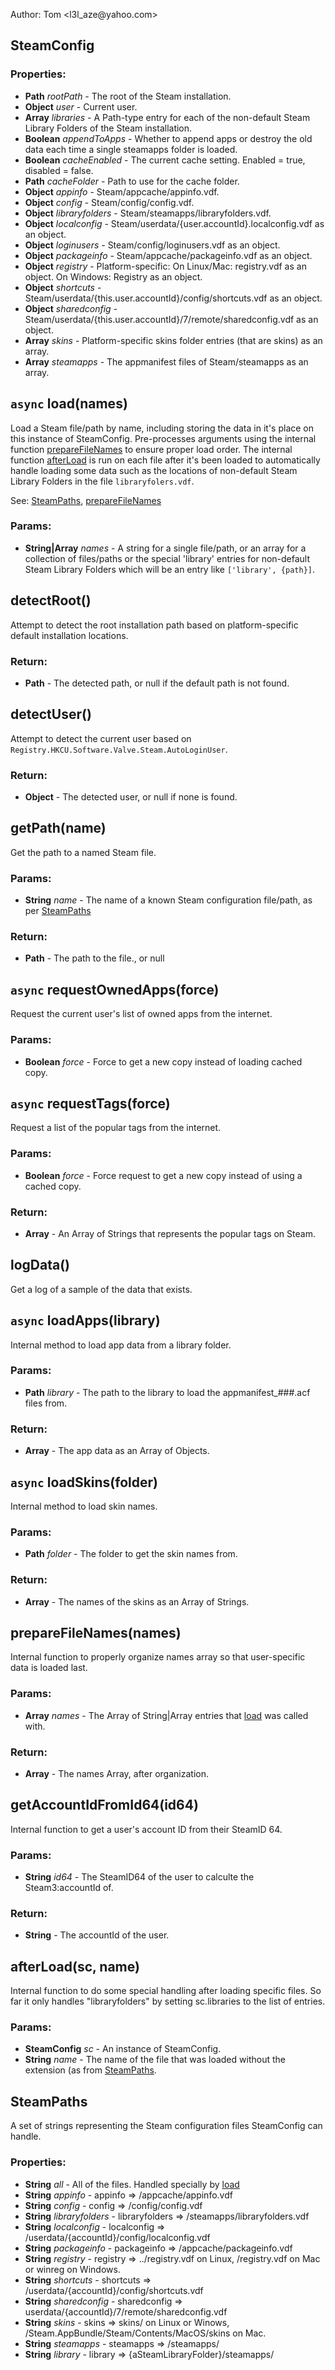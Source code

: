 

<!-- Start src/steamconfig.js -->

Author: Tom <l3l&#95;aze&#64;yahoo&#46;com>

## SteamConfig

### Properties:

* **Path** *rootPath* - The root of the Steam installation.
* **Object** *user* - Current user.
* **Array** *libraries* - A Path-type entry for each of the non-default Steam Library Folders of the Steam installation.
* **Boolean** *appendToApps* - Whether to append apps or destroy the old data each time a single steamapps folder is loaded.
* **Boolean** *cacheEnabled* - The current cache setting. Enabled = true, disabled = false.
* **Path** *cacheFolder* - Path to use for the cache folder.
* **Object** *appinfo* - Steam/appcache/appinfo.vdf.
* **Object** *config* - Steam/config/config.vdf.
* **Object** *libraryfolders* - Steam/steamapps/libraryfolders.vdf.
* **Object** *localconfig* - Steam/userdata/{user.accountId}.localconfig.vdf as an object.
* **Object** *loginusers* - Steam/config/loginusers.vdf as an object.
* **Object** *packageinfo* - Steam/appcache/packageinfo.vdf as an object.
* **Object** *registry* - Platform-specific: On Linux/Mac: registry.vdf as an object. On Windows: Registry as an object.
* **Object** *shortcuts* - Steam/userdata/{this.user.accountId}/config/shortcuts.vdf as an object.
* **Object** *sharedconfig* - Steam/userdata/{this.user.accountId}/7/remote/sharedconfig.vdf as an object.
* **Array** *skins* - Platform-specific skins folder entries (that are skins) as an array.
* **Array** *steamapps* - The appmanifest files of Steam/steamapps as an array.

## `async`  load(names)

Load a Steam file/path by name, including storing the data in it's place on this instance of SteamConfig.
 Pre-processes arguments using the internal function [prepareFileNames](global.html#prepareFileNames) to ensure proper load order.
 The internal function [afterLoad](global.html#afterLoad) is run on each file after it's been loaded to automatically
   handle loading some data such as the locations of non-default Steam Library Folders in the file `libraryfolers.vdf`.

See: [SteamPaths](global.html#SteamPaths), [prepareFileNames](#~prepareFileNames)

### Params:

* **String|Array** *names* - A string for a single file/path, or an array for a collection of files/paths or the special 'library' entries for non-default Steam Library Folders which will be an entry like `['library', {path}]`.

## detectRoot()

Attempt to detect the root installation path based on platform-specific default installation locations.

### Return:

* **Path** - The detected path, or null if the default path is not found.

## detectUser()

Attempt to detect the current user based on `Registry.HKCU.Software.Valve.Steam.AutoLoginUser`.

### Return:

* **Object** - The detected user, or null if none is found.

## getPath(name)

Get the path to a named Steam file.

### Params:

* **String** *name* - The name of a known Steam configuration file/path, as per [SteamPaths](global.html#SteamPaths)

### Return:

* **Path** - The path to the file., or null

## `async`  requestOwnedApps(force)

Request the current user's list of owned apps from the internet.

### Params:

* **Boolean** *force* - Force to get a new copy instead of loading cached copy.

## `async`  requestTags(force)

Request a list of the popular tags from the internet.

### Params:

* **Boolean** *force* - Force request to get a new copy instead of using a cached copy.

### Return:

* **Array** - An Array of Strings that represents the popular tags on Steam.

## logData()

Get a log of a sample of the data that exists.

## `async`  loadApps(library)

Internal method to load app data from a library folder.

### Params:

* **Path** *library* - The path to the library to load the appmanifest_\###.acf files from.

### Return:

* **Array** - The app data as an Array of Objects.

## `async`  loadSkins(folder)

Internal method to load skin names.

### Params:

* **Path** *folder* - The folder to get the skin names from.

### Return:

* **Array** - The names of the skins as an Array of Strings.

## prepareFileNames(names)

Internal function to properly organize names array so that user-specific data is loaded last.

### Params:

* **Array** *names* - The Array of String|Array entries that [load](module-SteamConfig-SteamConfig.html#load) was called with.

### Return:

* **Array** - The names Array, after organization.

## getAccountIdFromId64(id64)

Internal function to get a user's account ID from their SteamID 64.

### Params:

* **String** *id64* - The SteamID64 of the user to calculte the Steam3:accountId of.

### Return:

* **String** - The accountId of the user.

## afterLoad(sc, name)

Internal function to do some special handling after loading specific files.
So far it only handles "libraryfolders" by setting sc.libraries to the list of entries.

### Params:

* **SteamConfig** *sc* - An instance of SteamConfig.
* **String** *name* - The name of the file that was loaded without the extension (as from [SteamPaths](module-SteamPaths.html).

## SteamPaths

A set of strings representing the Steam configuration files SteamConfig can handle.

### Properties:

* **String** *all* - All of the files. Handled specially by [load](SteamConfig#load)
* **String** *appinfo* - appinfo => /appcache/appinfo.vdf
* **String** *config* - config => /config/config.vdf
* **String** *libraryfolders* - libraryfolders => /steamapps/libraryfolders.vdf
* **String** *localconfig* - localconfig => /userdata/{accountId}/config/localconfig.vdf
* **String** *packageinfo* - packageinfo => /appcache/packageinfo.vdf
* **String** *registry* - registry => ../registry.vdf on Linux, /registry.vdf on Mac or winreg on Windows.
* **String** *shortcuts* - shortcuts => /userdata/{accountId}/config/shortcuts.vdf
* **String** *sharedconfig* - sharedconfig => userdata/{accountId}/7/remote/sharedconfig.vdf
* **String** *skins* - skins => skins/ on Linux or Winows, /Steam.AppBundle/Steam/Contents/MacOS/skins on Mac.
* **String** *steamapps* - steamapps => /steamapps/
* **String** *library* - library => {aSteamLibraryFolder}/steamapps/

<!-- End src/steamconfig.js -->

